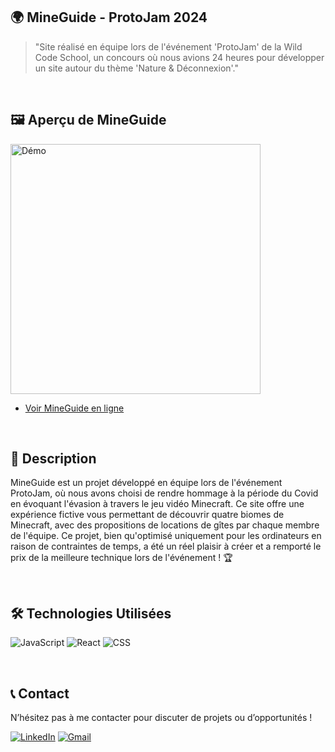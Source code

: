 ## 🌍 MineGuide - ProtoJam 2024

> "Site réalisé en équipe lors de l'événement 'ProtoJam' de la Wild Code School, un concours où nous avions 24 heures pour développer un site autour du thème 'Nature & Déconnexion'."

<br>

## 🖼️ Aperçu de MineGuide

<div>
  <a href="https://drive.google.com/file/d/15y64Ew6BbUlMvBV36KSg2oy6sgnHBJWo/view?usp=sharing">
    <img src="https://www.estrine-alexis.fr/assets/github/mineguide.png" alt="Démo" width="400" />
  </a>
</div>

- [Voir MineGuide en ligne](https://mineguide.vercel.app/)

<br>

## 📜 Description

MineGuide est un projet développé en équipe lors de l'événement ProtoJam, où nous avons choisi de rendre hommage à la période du Covid en évoquant l'évasion à travers le jeu vidéo Minecraft. Ce site offre une expérience fictive vous permettant de découvrir quatre biomes de Minecraft, avec des propositions de locations de gîtes par chaque membre de l'équipe. Ce projet, bien qu'optimisé uniquement pour les ordinateurs en raison de contraintes de temps, a été un réel plaisir à créer et a remporté le prix de la meilleure technique lors de l'événement ! 🏆

<br>

## 🛠 Technologies Utilisées

![JavaScript](https://img.shields.io/badge/JavaScript-F7DF1E?style=for-the-badge&logo=javascript&logoColor=black)
![React](https://img.shields.io/badge/React-61DAFB?style=for-the-badge&logo=react&logoColor=black)
![CSS](https://img.shields.io/badge/CSS-1572B6?style=for-the-badge&logo=css3&logoColor=white)

<br>

## 📞 Contact

N’hésitez pas à me contacter pour discuter de projets ou d’opportunités !

[![LinkedIn](https://img.shields.io/badge/LinkedIn-0A66C2?style=for-the-badge&logo=linkedin&logoColor=white)](https://www.linkedin.com/in/alexis-estrine/) 
[![Gmail](https://img.shields.io/badge/Gmail-D14836?style=for-the-badge&logo=gmail&logoColor=white)](mailto:estrine.alexis@gmail.com)

